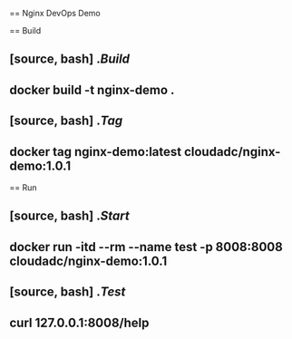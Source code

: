 == Nginx DevOps Demo

== Build

[source, bash]
.*Build*
----
docker build -t nginx-demo .
----

[source, bash]
.*Tag*
----
docker tag nginx-demo:latest cloudadc/nginx-demo:1.0.1
----

== Run

[source, bash]
.*Start*
----
docker run -itd --rm --name test -p 8008:8008 cloudadc/nginx-demo:1.0.1
----

[source, bash]
.*Test*
----
curl 127.0.0.1:8008/help
----

